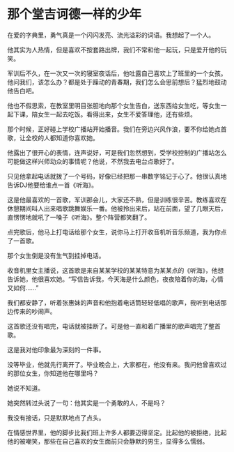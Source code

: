 # 那个堂吉诃德一样的少年

在爱的字典里，勇气真是一个闪闪发亮、流光溢彩的词语。我想起了一个人。 

他其实为人热情，但是喜欢不按套路出牌，我们不常和他一起玩，只是爱开他的玩笑。 

军训后不久，在一次又一次的寝室夜话后，他吐露自己喜欢上了班里的一个女孩。他问我们，该怎么办？都是处于躁动的青春期，我们怎么会思前想后？猛烈地鼓动他告白吧。 

他也不假思索，在教室里明目张胆地向那个女生告白，送东西给女生吃，等女生一起下课，陪女生一起去吃饭。看得出来，女生不爱答理他，还有些烦。 

那个时候，正好碰上学校广播站开始播音。我们在旁边兴风作浪，要不你给她点首歌，让全校的人都知道你喜欢她。 

他露出了很开心的表情，连声说好，可是我们忽然想到，受学校控制的广播站怎么可能做这样兴师动众的事情呢？他说，不然我去电台点歌好了。 

只见他拿起电话就拨了一个号码，好像已经把那一串数字铭记于心了。他很认真地告诉DJ他要给谁点一首《听海》。 

这是他最喜欢的一首歌，军训那会儿，大家还不熟，但是训练很辛苦。教练喜欢在休憩期间叫人出来唱歌跳舞娱乐一番。他被拎出来后，站在前面，望了几眼天后，直愣愣地就吼了一嗓子《听海》。整个阵营都笑翻了。 

点完歌后，他马上打电话给那个女生，说你马上打开收音机听音乐频道，我为你点了一首歌。 

那个女生倒是没有生气到挂掉电话。 

收音机里女主播说，这首歌是来自某某学校的某某特意为某某点的《听海》，他想告诉她，他很喜欢她。“写信告诉我，今天海是什么颜色，夜夜陪着你的海，心情又如何……” 

我们都安静了，听着张惠妹的声音和他抱着电话筒轻轻低唱的歌声，我听到电话那边传来的吵闹声。 

这首歌还没有唱完，电话就被挂断了。可是他一直和着广播里的歌声唱完了整首歌。 

这是我对他印象最为深刻的一件事。 

没等毕业，他就先行离开了。毕业晚会上，大家都在，他没有来。我问他曾喜欢过的那位女生，你知道他在哪里吗？ 

她说不知道。 

她突然转过头说了一句：他其实是一个勇敢的人，不是吗？ 

我没有接话，只是默默地点了点头。 

在情感世界里，他的脚步比我们班上许多人都要迈得坚定。比起他的被拒绝，比起他的被嘲笑，那些在自己喜欢的女生面前只会静默的男生，显得多么懦弱。